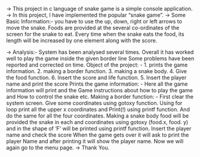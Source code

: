 -> This project in c language of snake game is a simple console application. 
-> In this project, I have implemented the popular “snake game”.
-> Some Basic Information:-
    you have to use the up, down, right or left arrows to move the snake. 
    Foods are provided at the several co-ordinates of the screen for the snake to eat. 
    Every time when the snake eats the food, its length will be increased by one element along with the score.

-> Analysis:-
   System has been analysed several times. Overall it has worked well to play the game inside the given border line Some problems have been reported 
   and corrected on time.
    Object of the project: -
      1. prints the game information.
      2. making a border function.
      3. making a snake body.
      4. Give the food function.
      6. Insert the score and life function.
      5. Insert the player name and print the score
    Prints the game information: -
      Here all the game information will print and the
      Game instructions about how to play the game and
      How to control the snake etc.
    Making a border function: -
      First clear the system screen.
      Give some coordinates using gotoxy function.
      Using for loop print all the upper x coordinates and
      Print(!) using printf function.
      And do the same for all the four coordinates.
      Making a snake body
      food will be provided the snake in each and coordinates
      using gotoxy (food.x, food. y) and in the shape of ‘F’ will be
      printed using printf function.
    Insert the player name and check the score
      When the game gets over it will ask to print the player
      Name and after printing it will show the player name.
    Now we will again go to the menu page.
 -> Thank You.
